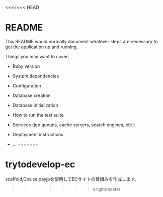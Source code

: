 <<<<<<< HEAD
# README

This README would normally document whatever steps are necessary to get the
application up and running.

Things you may want to cover:

* Ruby version

* System dependencies

* Configuration

* Database creation

* Database initialization

* How to run the test suite

* Services (job queues, cache servers, search engines, etc.)

* Deployment instructions

* ...
=======
# trytodevelop-ec
scaffold,Devise,payjpを使用してECサイトの骨組みを作成します。
>>>>>>> origin/master
